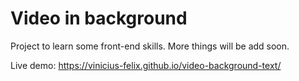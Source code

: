 # Video in background

Project to learn some front-end skills. More things will be add soon.

Live demo: https://vinicius-felix.github.io/video-background-text/
